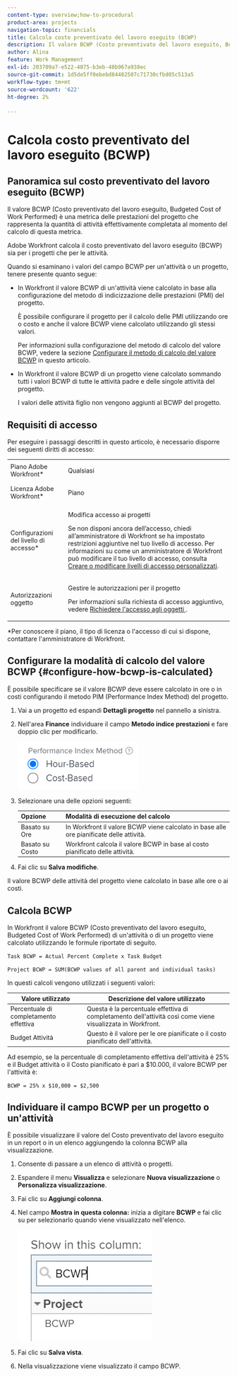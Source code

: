 ```yaml
---
content-type: overview;how-to-procedural
product-area: projects
navigation-topic: financials
title: Calcola costo preventivato del lavoro eseguito (BCWP)
description: Il valore BCWP (Costo preventivato del lavoro eseguito, Budgeted Cost of Work Performed) è una metrica delle prestazioni del progetto che rappresenta la quantità di attività effettivamente completata al momento del calcolo di questa metrica.
author: Alina
feature: Work Management
exl-id: 203709a7-e522-4875-b3eb-40b967a938ec
source-git-commit: 1d5de5ff0ebebd84482507c71730cfbd05c513a5
workflow-type: tm+mt
source-wordcount: '622'
ht-degree: 2%

---
```


# Calcola costo preventivato del lavoro eseguito (BCWP)

## Panoramica sul costo preventivato del lavoro eseguito (BCWP)

Il valore BCWP (Costo preventivato del lavoro eseguito, Budgeted Cost of Work Performed) è una metrica delle prestazioni del progetto che rappresenta la quantità di attività effettivamente completata al momento del calcolo di questa metrica.

Adobe Workfront calcola il costo preventivato del lavoro eseguito (BCWP) sia per i progetti che per le attività.

Quando si esaminano i valori del campo BCWP per un&#39;attività o un progetto, tenere presente quanto segue:

* In Workfront il valore BCWP di un&#39;attività viene calcolato in base alla configurazione del metodo di indicizzazione delle prestazioni (PMI) del progetto.

  È possibile configurare il progetto per il calcolo delle PMI utilizzando ore o costo e anche il valore BCWP viene calcolato utilizzando gli stessi valori.

  Per informazioni sulla configurazione del metodo di calcolo del valore BCWP, vedere la sezione [Configurare il metodo di calcolo del valore BCWP](#configure-how-bcwp-is-calculated) in questo articolo.

* In Workfront il valore BCWP di un progetto viene calcolato sommando tutti i valori BCWP di tutte le attività padre e delle singole attività del progetto.

  I valori delle attività figlio non vengono aggiunti al BCWP del progetto.

## Requisiti di accesso

Per eseguire i passaggi descritti in questo articolo, è necessario disporre dei seguenti diritti di accesso:

<table style="table-layout:auto"> 
 <col> 
 <col> 
 <tbody> 
  <tr> 
   <td role="rowheader">Piano Adobe Workfront*</td> 
   <td> <p>Qualsiasi</p> </td> 
  </tr> 
  <tr> 
   <td role="rowheader">Licenza Adobe Workfront*</td> 
   <td> <p>Piano </p> </td> 
  </tr> 
  <tr> 
   <td role="rowheader">Configurazioni del livello di accesso*</td> 
   <td> <p>Modifica accesso ai progetti</p> <p>Se non disponi ancora dell’accesso, chiedi all’amministratore di Workfront se ha impostato restrizioni aggiuntive nel tuo livello di accesso. Per informazioni su come un amministratore di Workfront può modificare il tuo livello di accesso, consulta <a href="../../../administration-and-setup/add-users/configure-and-grant-access/create-modify-access-levels.md" class="MCXref xref">Creare o modificare livelli di accesso personalizzati</a>.</p> </td> 
  </tr> 
  <tr> 
   <td role="rowheader">Autorizzazioni oggetto</td> 
   <td> <p>Gestire le autorizzazioni per il progetto</p> <p>Per informazioni sulla richiesta di accesso aggiuntivo, vedere <a href="../../../workfront-basics/grant-and-request-access-to-objects/request-access.md" class="MCXref xref">Richiedere l'accesso agli oggetti </a>.</p> </td> 
  </tr> 
 </tbody> 
</table>

&#42;Per conoscere il piano, il tipo di licenza o l&#39;accesso di cui si dispone, contattare l&#39;amministratore di Workfront.

## Configurare la modalità di calcolo del valore BCWP {#configure-how-bcwp-is-calculated}

È possibile specificare se il valore BCWP deve essere calcolato in ore o in costi configurando il metodo PIM (Performance Index Method) del progetto.

1. Vai a un progetto ed espandi **Dettagli progetto** nel pannello a sinistra.
1. Nell&#39;area **Finance** individuare il campo **Metodo indice prestazioni** e fare doppio clic per modificarlo.

   ![](assets/pim-options-hour-cost-based-nwe.png)

1. Selezionare una delle opzioni seguenti:

   | Opzione | Modalità di esecuzione del calcolo |
   |---|---|
   | Basato su Ore | In Workfront il valore BCWP viene calcolato in base alle ore pianificate delle attività. |
   | Basato su Costo | Workfront calcola il valore BCWP in base al costo pianificato delle attività. |

1. Fai clic su **Salva modifiche**.

Il valore BCWP delle attività del progetto viene calcolato in base alle ore o ai costi.

## Calcola BCWP

In Workfront il valore BCWP (Costo preventivato del lavoro eseguito, Budgeted Cost of Work Performed) di un&#39;attività o di un progetto viene calcolato utilizzando le formule riportate di seguito.

```
Task BCWP = Actual Percent Complete x Task Budget
```

```
Project BCWP = SUM(BCWP values of all parent and individual tasks)
```

In questi calcoli vengono utilizzati i seguenti valori:

| Valore utilizzato | Descrizione del valore utilizzato |
|---|---|
| Percentuale di completamento effettiva | Questa è la percentuale effettiva di completamento dell&#39;attività così come viene visualizzata in Workfront. |
| Budget Attività | Questo è il valore per le ore pianificate o il costo pianificato dell&#39;attività. |

Ad esempio, se la percentuale di completamento effettiva dell&#39;attività è 25% e il Budget attività o il Costo pianificato è pari a $10.000, il valore BCWP per l&#39;attività è:

```
BCWP = 25% x $10,000 = $2,500
```

## Individuare il campo BCWP per un progetto o un&#39;attività

È possibile visualizzare il valore del Costo preventivato del lavoro eseguito in un report o in un elenco aggiungendo la colonna BCWP alla visualizzazione.

1. Consente di passare a un elenco di attività o progetti.
1. Espandere il menu **Visualizza** e selezionare **Nuova visualizzazione** o **Personalizza visualizzazione**.

1. Fai clic su **Aggiungi colonna**.
1. Nel campo **Mostra in questa colonna:** inizia a digitare **BCWP** e fai clic su per selezionarlo quando viene visualizzato nell&#39;elenco.

   ![](assets/bcwp-project-view.png)

1. Fai clic su **Salva vista**.
1. Nella visualizzazione viene visualizzato il campo BCWP.
